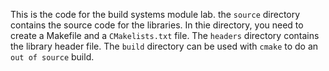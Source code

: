 This is the code for the build systems module lab. the `source` directory
contains  the source code for the libraries. In thie directory, you need to 
create a Makefile and a `CMakelists.txt` file. The `headers` directory contains
the library header file. The `build` directory can be used with 
`cmake` to do an `out of source` build.
